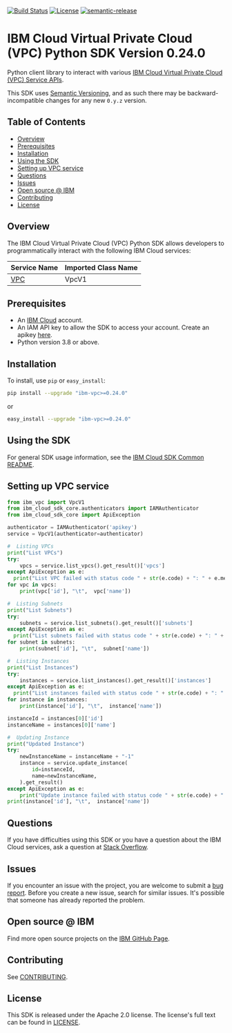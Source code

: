 [![Build Status](https://travis-ci.com/IBM/vpc-python-sdk.svg?branch=master)](https://travis-ci.com/IBM/vpc-python-sdk)
[![License](https://img.shields.io/badge/License-Apache%202.0-blue.svg)](https://opensource.org/licenses/Apache-2.0)
[![semantic-release](https://img.shields.io/badge/%20%20%F0%9F%93%A6%F0%9F%9A%80-semantic--release-e10079.svg)](https://github.com/semantic-release/semantic-release)

# IBM Cloud Virtual Private Cloud (VPC) Python SDK Version 0.24.0

Python client library to interact with various [IBM Cloud Virtual Private Cloud (VPC) Service APIs](https://cloud.ibm.com/apidocs/vpc).

This SDK uses [Semantic Versioning](https://semver.org), and as such there may be backward-incompatible changes for any new `0.y.z` version.


## Table of Contents

<!--
  The TOC below is generated using the `markdown-toc` node package.

      https://github.com/jonschlinkert/markdown-toc

  You should regenerate the TOC after making changes to this file.

      npx markdown-toc -i README.md
  -->

<!-- toc -->

- [Overview](#overview)
- [Prerequisites](#prerequisites)
- [Installation](#installation)
- [Using the SDK](#using-the-sdk)
- [Setting up VPC service](#setting-up-vpc-service)
- [Questions](#questions)
- [Issues](#issues)
- [Open source @ IBM](#open-source--ibm)
- [Contributing](#contributing)
- [License](#license)

<!-- tocstop -->

## Overview

The IBM Cloud Virtual Private Cloud (VPC) Python SDK allows developers to programmatically interact with the following
IBM Cloud services:

Service Name | Imported Class Name
--- | ---
[VPC](https://cloud.ibm.com/apidocs/vpc) | VpcV1

## Prerequisites

[ibm-cloud-onboarding]: https://cloud.ibm.com/registration

* An [IBM Cloud][ibm-cloud-onboarding] account.
* An IAM API key to allow the SDK to access your account. Create an apikey [here](https://cloud.ibm.com/iam/apikeys).
* Python version 3.8 or above.

## Installation

To install, use `pip` or `easy_install`:

```bash
pip install --upgrade "ibm-vpc>=0.24.0"
```

or

```bash
easy_install --upgrade "ibm-vpc>=0.24.0"
```

## Using the SDK
For general SDK usage information, see the [IBM Cloud SDK Common README](https://github.com/IBM/ibm-cloud-sdk-common/blob/master/README.md).

## Setting up VPC service
```python
from ibm_vpc import VpcV1
from ibm_cloud_sdk_core.authenticators import IAMAuthenticator
from ibm_cloud_sdk_core import ApiException

authenticator = IAMAuthenticator('apikey')
service = VpcV1(authenticator=authenticator)

#  Listing VPCs
print("List VPCs")
try:
    vpcs = service.list_vpcs().get_result()['vpcs']
except ApiException as e:
  print("List VPC failed with status code " + str(e.code) + ": " + e.message)
for vpc in vpcs:
    print(vpc['id'], "\t",  vpc['name'])

#  Listing Subnets
print("List Subnets")
try:
    subnets = service.list_subnets().get_result()['subnets']
except ApiException as e:
  print("List subnets failed with status code " + str(e.code) + ": " + e.message)
for subnet in subnets:
    print(subnet['id'], "\t",  subnet['name'])

#  Listing Instances
print("List Instances")
try:
    instances = service.list_instances().get_result()['instances']
except ApiException as e:
  print("List instances failed with status code " + str(e.code) + ": " + e.message)
for instance in instances:
    print(instance['id'], "\t",  instance['name'])

instanceId = instances[0]['id']
instanceName = instances[0]['name']

#  Updating Instance
print("Updated Instance")
try:
    newInstanceName = instanceName + "-1"
    instance = service.update_instance(
        id=instanceId,
        name=newInstanceName,
    ).get_result()
except ApiException as e:
    print("Update instance failed with status code " + str(e.code) + ": " + e.message)
print(instance['id'], "\t",  instance['name'])

```


## Questions
If you have difficulties using this SDK or you have a question about the IBM Cloud services,
ask a question at [Stack Overflow](http://stackoverflow.com/questions/ask?tags=ibm-cloud).

## Issues
If you encounter an issue with the project, you are welcome to submit a
[bug report](https://github.com/IBM/vpc-python-sdk/issues).
Before you create a new issue, search for similar issues. It's possible that someone has already reported the problem.

## Open source @ IBM
Find more open source projects on the [IBM GitHub Page](http://ibm.github.io/).

## Contributing
See [CONTRIBUTING](https://github.com/IBM/vpc-python-sdk/blob/master/CONTRIBUTING.md).

## License

This SDK is released under the Apache 2.0 license.
The license's full text can be found in [LICENSE](https://github.com/IBM/vpc-python-sdk/blob/master/LICENSE).
